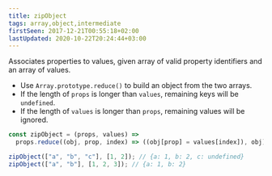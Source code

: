 ```yaml
---
title: zipObject
tags: array,object,intermediate
firstSeen: 2017-12-21T00:55:18+02:00
lastUpdated: 2020-10-22T20:24:44+03:00
---
```


Associates properties to values, given array of valid property identifiers and an array of values.

- Use `Array.prototype.reduce()` to build an object from the two arrays.
- If the length of `props` is longer than `values`, remaining keys will be `undefined`.
- If the length of `values` is longer than `props`, remaining values will be ignored.

```js
const zipObject = (props, values) =>
  props.reduce((obj, prop, index) => ((obj[prop] = values[index]), obj), {});
```

```js
zipObject(["a", "b", "c"], [1, 2]); // {a: 1, b: 2, c: undefined}
zipObject(["a", "b"], [1, 2, 3]); // {a: 1, b: 2}
```
